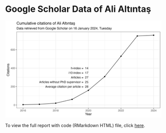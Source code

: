 # Google Scholar Data of Ali Altıntaş

![](my_google_scholar_citation.png)

To view the full report with code (RMarkdown HTML) file, click [here](my_google_scholar.html).

